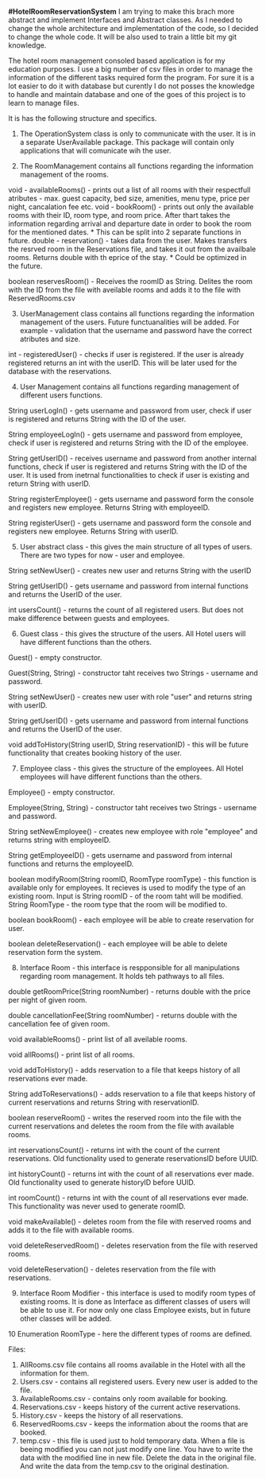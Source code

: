**#HotelRoomReservationSystem**
I am trying to make this brach more abstract and implement Interfaces and Abstract classes.
As I needed to change the whole architecture and implementation of the code, so I decided to change the whole code.
It will be also used to train a little bit my git knowledge. 

The hotel room management consoled based application is for my education purposes.
I use a big number of csv files in order to manage the information of the different tasks required form the program.
For sure it is a lot easier to do it with database but curently I do not posses the knowledge to handle and maintain 
database and one of the goes of this project is to learn to manage files.

It is has the following structure and specifics. 
1. The OperationSystem class is only to communicate with the user. It is in a separate UserAvailable package.
This package will contain only applications that will comunicate wih the user.

3. The RoomManagement contains all functions regarding the information management of the rooms.

void - availableRooms() - prints out a list of all rooms with their respectfull atributes - max. guest capacity, bed size, amenities, 
							menu type, price per night, cancalation fee etc.
void - bookRoom() - prints out only the available rooms with their ID, room type, and room price. After thart takes the information
					regarding arrival and departure date in order to book the room for the mentioned dates. 
					* This can be split into 2 separate functions in future.
double - reservation() - takes data from the user. Makes transfers the resrved room in the Reservations file, and takes it out
						 from the availbale rooms. Returns double with th eprice of the stay. 
						 * Could be optimized in the future.

boolean reservesRoom() - Receives the roomID as String. Delites the room with the ID from the file with aveilable rooms
					 and adds it to the file with ReservedRooms.csv

3. UserManagement class contains all functions regarding the information management of the users. Future functuanalities will be added.
 For example - validation that the username and password have the correct atributes and size.

int - registeredUser() - checks if user is registered. If the user is already registered returns an int with the userID.
							This will be later used for the database with the reservations.
       
							
4. User Management contains all functions regarding management of different users functions.

String userLogIn() - gets username and password from user, check if user is registered and returns String with the ID of the user.

String employeeLogIn() - gets username and password from employee, check if user is registered and returns String with the ID of the employee.

String getUserID() - receives username and password from another internal functions, check if user is registered and returns String with the ID of the user. It is used
		     from inetrnal functionalities to check if user is existing and return String with userID.

String registerEmployee() - gets username and password form the console and registers new employee. Returns String with employeeID.

String registerUser() - gets username and password form the console and registers new employee. Returns String with userID.


5. User abstract class - this gives the main structure of all types of users. There are two types for now - user and employee.

String setNewUser() - creates new user and returns String with the userID

String getUserID() - gets username and password from internal functions and returns the UserID of the user.

int usersCount() - returns the count of all registered users. But does not make difference between guests and employees.


6. Guest class - this gives the structure of the users. All Hotel users will have different functions than the others.

Guest() - empty constructor.

Guest(String, String) - constructor taht receives two Strings - username and password.

String setNewUser() - creates new user with role "user" and returns string with userID.

String getUserID() - gets username and password from internal functions and returns the UserID of the user.

void addToHistory(String userID, String reservationID) - this will be future functionality that creates booking history of the user.

7. Employee class - this gives the structure of the employees. All Hotel employees will have different functions than the others.

Employee() - empty constructor.

Employee(String, String) - constructor taht receives two Strings - username and password.

String setNewEmployee() - creates new employee with role "employee" and returns string with employeeID.

String getEmployeeID() - gets username and password from internal functions and returns the employeeID.

boolean modifyRoom(String roomID, RoomType roomType) - this function is available only for employees. It recieves is used to modify the
type of an existing room. Input is String roomID - of the room taht will be modified. String RoomType - the room type that the room will be modified to.

boolean bookRoom() - each employee will be able to create reservation for user. 

boolean deleteReservation() - each employee will be able to delete reservation form the system.

8. Interface Room - this interface is respponsible for all manipulations regarding room management. It holds teh pathways to all files.

double getRoomPrice(String roomNumber) - returns double with the price per night of given room.

double cancellationFee(String roomNumber) - returns double with the cancellation fee of given room.

void availableRooms() - print list of all aveilable rooms.

void allRooms() - print list of all rooms.

void addToHistory() - adds reservation to a file that keeps history of all reservations ever made.

String addToReservations() - adds reservation to a file that keeps history of current reservations and returns String with reservationID.

boolean reserveRoom() - writes the reserved room into the file with the current reservations and deletes the room from the file with available rooms.

int reservationsCount() - returns int with the count of the current reservations. Old functionality used to generate reservationsID before UUID.

int historyCount() - returns int with the count of all reservations ever made. Old functionality used to generate historyID before UUID.

int roomCount() - returns int with the count of all reservations ever made. This functionality was never used to generate roomID.

void makeAvailable() - deletes room from the file with reserved rooms and adds it to the file with available rooms.

void deleteReservedRoom() - deletes reservation from the file with reserved rooms.

void deleteReservation() - deletes reservation from the file with reservations.

9. Interface Room Modifier - this interface is used to modify room types of existing rooms. It is done as Interface as different classes of users will be able to use it.
				For now only one class Employee exists, but in future other classes will be added.

10 Enumeration RoomType - here the different types of rooms are defined.


Files:
1. AllRooms.csv file contains all rooms available in the Hotel with all the information for them. 
2. Users.csv - contains all registered users. Every new user is added to the file.
3. AvailableRooms.csv - contains only room available for booking.
4. Reservations.csv - keeps history of the current active reservations. 
5. History.csv - keeps the history of all reservations.
6. ReservedRooms.csv - keeps the information about the rooms that are booked.
7. temp.csv - this file is used just to hold temporary data. When a file is beeing modified you can not just modify one line.
              You have to write the data with the modified line in new file. Delete the data in the original file. And write the data from the temp.csv to the original destination.
